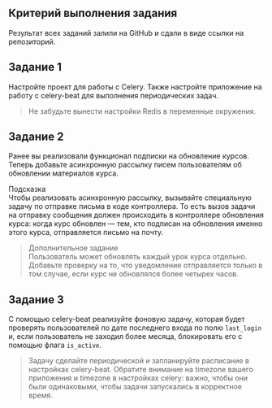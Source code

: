 ## Критерий выполнения задания

Результат всех заданий залили на GitHub и сдали в виде ссылки на репозиторий.

## Задание 1

Настройте проект для работы с Celery. Также настройте приложение на работу с celery-beat для выполнения периодических
задач.

> Не забудьте вынести настройки Redis в переменные окружения.

## Задание 2

Ранее вы реализовали функционал подписки на обновление курсов. Теперь добавьте асинхронную рассылку писем пользователям
об обновлении материалов курса.

Подсказка  
Чтобы реализовать асинхронную рассылку, вызывайте специальную задачу по отправке письма в коде контроллера. То есть
вызов задачи на отправку сообщения должен происходить в контроллере обновления курса: когда курс обновлен — тем, кто
подписан на обновления именно этого курса, отправляется письмо на почту.

> Дополнительное задание  
> Пользователь может обновлять каждый урок курса отдельно. Добавьте проверку на то, что уведомление отправляется только
> в том случае, если курс не обновлялся более четырех часов.

## Задание 3

С помощью celery-beat реализуйте фоновую задачу, которая будет проверять пользователей по дате последнего входа по полю
`last_login` и, если пользователь не заходил более месяца, блокировать его с помощью флага `is_active`.

> Задачу сделайте периодической и запланируйте расписание в настройках celery-beat.
> Обратите внимание на timezone вашего приложения и timezone в настройках celery: важно, чтобы они были одинаковыми,
> чтобы
> задачи запускались в корректное время.